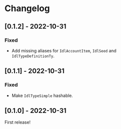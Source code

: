 # Changelog

## [0.1.2] - 2022-10-31

### Fixed

- Add missing aliases for `IdlAccountItem`, `IdlSeed` and `IdlTypeDefinitionTy`.

## [0.1.1] - 2022-10-31

### Fixed

- Make `IdlTypeSimple` hashable.

## [0.1.0] - 2022-10-31

First release!

